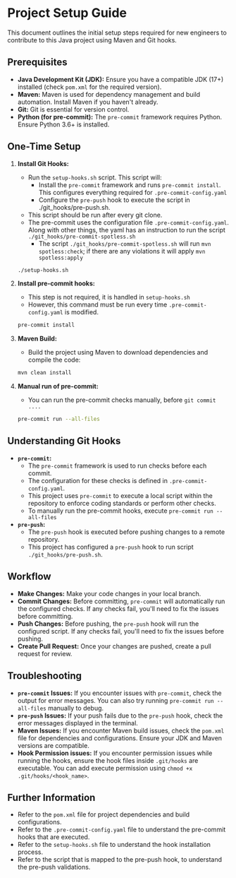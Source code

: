# Project Setup Guide

This document outlines the initial setup steps required for new engineers
to contribute to this Java project using Maven and Git hooks.

## Prerequisites

- **Java Development Kit (JDK):** Ensure you have a compatible JDK (17+)
  installed (check `pom.xml` for the required version).
- **Maven:** Maven is used for dependency management and build automation.
  Install Maven if you haven't already.
- **Git:** Git is essential for version control.
- **Python (for pre-commit):** The `pre-commit` framework requires Python.
  Ensure Python 3.6+ is installed.

## One-Time Setup

1. **Install Git Hooks:**

   - Run the `setup-hooks.sh` script. This script will:
     - Install the `pre-commit` framework and runs `pre-commit install`.
       This configures everything required for `.pre-commit-config.yaml`
     - Configure the `pre-push` hook to execute the script in ./git_hooks/pre-push.sh.
   - This script should be run after every git clone.
   - The pre-commit uses the configuration file `.pre-commit-config.yaml`.
     Along with other things, the yaml has an instruction to run the script `./git_hooks/pre-commit-spotless.sh`
     - The script `./git_hooks/pre-commit-spotless.sh` will run `mvn spotless:check`;
       if there are any violations it will apply `mvn spotless:apply`

   ```bash
   ./setup-hooks.sh
   ```

1. **Install pre-commit hooks:**

   - This step is not required, it is handled in `setup-hooks.sh`
   - However, this command must be run every time `.pre-commit-config.yaml` is modified.

   ```bash
   pre-commit install
   ```

1. **Maven Build:**

   - Build the project using Maven to download dependencies and compile the code:

   ```bash
   mvn clean install
   ```

1. **Manual run of pre-commit:**

   - You can run the pre-commit checks manually, before `git commit ....`

   ```bash
   pre-commit run --all-files
   ```

## Understanding Git Hooks

- **`pre-commit`:**
  - The `pre-commit` framework is used to run checks before each commit.
  - The configuration for these checks is defined in `.pre-commit-config.yaml`.
  - This project uses `pre-commit` to execute a local script within the repository
    to enforce coding standards or perform other checks.
  - To manually run the pre-commit hooks, execute `pre-commit run --all-files`
- **`pre-push`:**
  - The `pre-push` hook is executed before pushing changes to a remote repository.
  - This project has configured a `pre-push` hook to run script `./git_hooks/pre-push.sh`.

## Workflow

- **Make Changes:** Make your code changes in your local branch.
- **Commit Changes:** Before committing, `pre-commit` will automatically
  run the configured checks.
  If any checks fail, you'll need to fix the issues before committing.
- **Push Changes:** Before pushing, the `pre-push` hook will run the configured script.
  If any checks fail, you'll need to fix the issues before pushing.
- **Create Pull Request:** Once your changes are pushed,
  create a pull request for review.

## Troubleshooting

- **`pre-commit` Issues:** If you encounter issues with `pre-commit`,
  check the output for error messages.
  You can also try running `pre-commit run --all-files` manually to debug.
- **`pre-push` Issues:** If your push fails due to the `pre-push` hook,
  check the error messages displayed in the terminal.
- **Maven Issues:** If you encounter Maven build issues,
  check the `pom.xml` file for dependencies and configurations.
  Ensure your JDK and Maven versions are compatible.
- **Hook Permission issues:** If you encounter permission issues while
  running the hooks, ensure the hook files inside `.git/hooks` are executable.
  You can add execute permission using `chmod +x .git/hooks/<hook_name>`.

## Further Information

- Refer to the `pom.xml` file for project dependencies and build configurations.
- Refer to the `.pre-commit-config.yaml` file to understand the pre-commit
  hooks that are executed.
- Refer to the `setup-hooks.sh` file to understand the hook installation process.
- Refer to the script that is mapped to the pre-push hook,
  to understand the pre-push validations.
